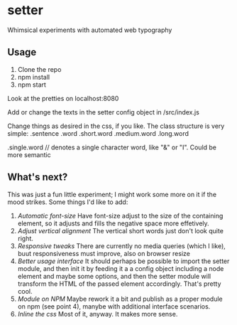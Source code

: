 # setter
Whimsical experiments with automated web typography

## Usage
1. Clone the repo
2. npm install
3. npm start

Look at the pretties on localhost:8080

Add or change the texts in the setter config object in  /src/index.js

Change things as desired in the css, if you like. The class structure is very simple:
.sentence
  .word
  .short.word
  .medium.word
  .long.word
  
  .single.word // denotes a single character word, like "&" or "I". Could be more semantic
  
  
## What's next?
This was just a fun little experiment; I might work some more on it if the mood strikes. Some things I'd like to add:

1. *Automatic font-size* Have font-size adjust to the size of the containing element, so it adjusts and fills the negative space more effetively.
2. *Adjust vertical alignment* The vertical short words just don't look quite right.
3. *Responsive tweaks* There are currently no media queries (which I like), buut responsiveness must improve, also on browser resize
4. *Better usage interface* It should perhaps be possible to import the setter module, and then init it by feeding it a a config object including a node element and maybe some options, and then the setter module will transform the HTML of the passed element accordingly. That's pretty cool.
5. *Module on NPM* Maybe rework it a bit and publish as a proper module on npm (see point 4), manybe with additional interface scenarios.
6. *Inline the css* Most of it, anyway. It makes more sense.

